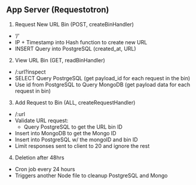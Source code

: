 ## App Server (Requestotron) ##
1. Request New URL Bin (POST, createBinHandler)
  - ‘/’
  - IP + Timestamp into Hash function to create new URL
  - INSERT Query into PostgreSQL (created_at, URL)
2. View URL Bin (GET, readBinHandler)
  - /:url?inspect
  - SELECT Query PostrgeSQL (get payload_id for each request in the bin)
  - Use id from PostgreSQL to Query MongoDB (get payload data for each request in bin)
3.  Add Request to Bin (ALL, createRequestHandler)
  - /:url
  - Validate URL request:
    - Query PostgreSQL to get the URL bin ID
  - Insert into MongoDB to get the Mongo ID
  - Insert into PostgreSQL w/ the mongoID and bin ID
  - Limit responses sent to client to 20 and ignore the rest
4.  Deletion after 48hrs
  - Cron job every 24 hours
  - Triggers another Node file to cleanup PostgreSQL and Mongo
